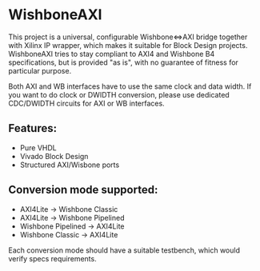 # WishboneAXI 
This project is a universal, configurable Wishbone<=>AXI bridge together with Xilinx IP wrapper,
which makes it suitable for Block Design projects.
WishboneAXI tries to stay compliant to AXI4 and Wishbone B4 specifications, but is provided "as is",
with no guarantee of fitness for particular purpose.

Both AXI and WB interfaces have to use the same clock and data width.
If you want to do clock or DWIDTH conversion, please use dedicated CDC/DWIDTH circuits for
AXI or WB interfaces.

## Features:
 * Pure VHDL
 * Vivado Block Design
 * Structured AXI/Wisbone ports

## Conversion mode supported:
  * AXI4Lite -> Wishbone Classic
  * AXI4Lite -> Wishbone Pipelined
  * Wishbone Pipelined -> AXI4Lite
  * Wishbone Classic -> AXI4Lite

Each conversion mode should have a suitable testbench, which would verify specs requirements.
